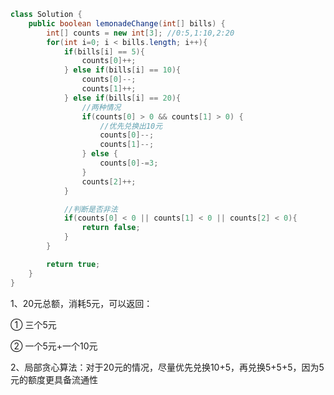 ```java
class Solution {
    public boolean lemonadeChange(int[] bills) {
        int[] counts = new int[3]; //0:5,1:10,2:20
        for(int i=0; i < bills.length; i++){
            if(bills[i] == 5){
                counts[0]++;
            } else if(bills[i] == 10){
                counts[0]--;
                counts[1]++;
            } else if(bills[i] == 20){
                //两种情况
                if(counts[0] > 0 && counts[1] > 0) {
                    //优先兑换出10元
                    counts[0]--;
                    counts[1]--;
                } else {
                    counts[0]-=3;
                }
                counts[2]++;
            }

            //判断是否非法
            if(counts[0] < 0 || counts[1] < 0 || counts[2] < 0){
                return false;
            }
        }

        return true;
    }
}
```



1、20元总额，消耗5元，可以返回：

① 三个5元

② 一个5元+一个10元

2、局部贪心算法：对于20元的情况，尽量优先兑换10+5，再兑换5+5+5，因为5元的额度更具备流通性









































